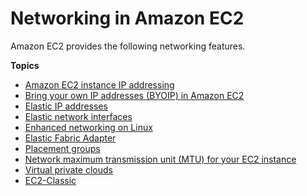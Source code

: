 # Networking in Amazon EC2<a name="ec2-networking"></a>

Amazon EC2 provides the following networking features\.

**Topics**
+ [Amazon EC2 instance IP addressing](using-instance-addressing.md)
+ [Bring your own IP addresses \(BYOIP\) in Amazon EC2](ec2-byoip.md)
+ [Elastic IP addresses](elastic-ip-addresses-eip.md)
+ [Elastic network interfaces](using-eni.md)
+ [Enhanced networking on Linux](enhanced-networking.md)
+ [Elastic Fabric Adapter](efa.md)
+ [Placement groups](placement-groups.md)
+ [Network maximum transmission unit \(MTU\) for your EC2 instance](network_mtu.md)
+ [Virtual private clouds](using-vpc.md)
+ [EC2\-Classic](ec2-classic-platform.md)